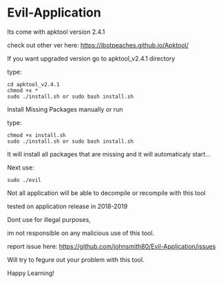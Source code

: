 # Evil-Application

Its come with apktool version 2.4.1

check out other ver here: https://ibotpeaches.github.io/Apktool/

If you want upgraded version go to apktool_v2.4.1 directory

type:

    cd apktool_v2.4.1
    chmod +x *
    sudo ./install.sh or sudo bash install.sh

Install Missing Packages manually or run

type:

    chmod +x install.sh
    sudo ./install.sh or sudo bash install.sh

It will install all packages that are missing and it will automaticaly start...

Next use:

    sudo ./evil

Not all application will be able to decompile or recompile with this tool

tested on application release in 2018-2019

Dont use for illegal purposes,

im not responsible on any malicious use of this tool.

report issue here: https://github.com/johnsmith80/Evil-Application/issues

Will try to fegure out your problem with this tool.

Happy Learning!
